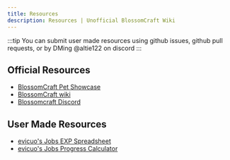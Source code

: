 ```yaml
---
title: Resources
description: Resources | Unofficial BlossomCraft Wiki
---
```


:::tip
You can submit user made resources using github issues, github pull requests, or by DMing @altie122 on discord
:::

## Official Resources

- [BlossomCraft Pet Showcase](https://docs.google.com/document/d/1PBvYnRUlfhd6AVdqC3_RbdDcfP46xSpxHbI1fEMY_10/edit?usp=sharing)
- [BlossomCraft wiki](https://blossomcraft.org/wiki)
- [Blossomcraft Discord](https://discord.gg/blossomcraft)

## User Made Resources

- [evicuo's Jobs EXP Spreadsheet](https://docs.google.com/spreadsheets/d/1yf47G3E3BYSiWvWH5bD7ZWq1K1-ySP766eHpFuvJwpc/edit?usp=sharing)
- [evicuo's Jobs Progress Calculator](https://www.pythonanywhere.com/gists/2c0915f71ab5a67ad03ce90136d2710a/BlossomCraft%20Jobs%20Calculator/ipython/)